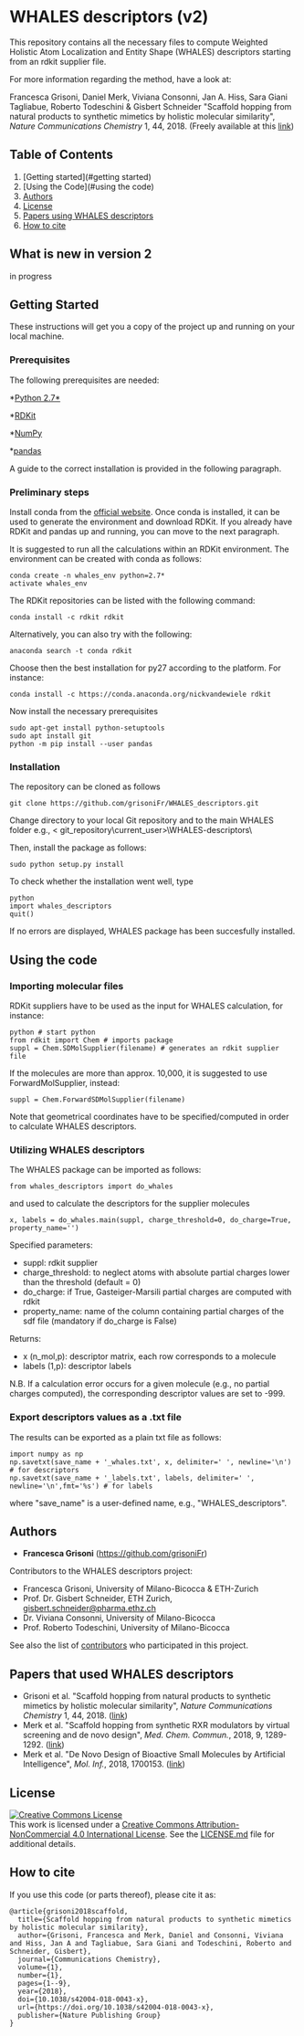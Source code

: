 # WHALES descriptors (v2)

This repository contains all the necessary files to compute Weighted Holistic Atom Localization and Entity Shape (WHALES) descriptors starting from an rdkit supplier file.

For more information regarding the method, have a look at:

Francesca Grisoni, Daniel Merk, Viviana Consonni, Jan A. Hiss, Sara Giani Tagliabue, Roberto Todeschini & Gisbert Schneider "Scaffold hopping from natural products to synthetic mimetics by holistic molecular similarity", *Nature Communications Chemistry* 1, 44, 2018. (Freely available at this [link](https://www.nature.com/articles/s42004-018-0043-x))

## Table of Contents
1. [Getting started](#getting started) 
2. [Using the Code](#using the code)
4. [Authors](#authors)
5. [License](#license)
6. [Papers using WHALES descriptors](#papers) 
6. [How to cite](#cite) 


## What is new in version 2
in progress

## Getting Started <a name="getting started"></a>

These instructions will get you a copy of the project up and running on your local machine.

### Prerequisites <a name="Prerequisites"></a>

The following prerequisites are needed:

*[Python 2.7*](https://www.python.org/download/releases/2.7/)

*[RDKit](http://www.rdkit.org/docs/Install.html)

*[NumPy](https://scipy.org/install.html)

*[pandas](https://pandas.pydata.org)

A guide to the correct installation is provided in the following paragraph.

### Preliminary steps

Install conda from the [official website](https://www.anaconda.com/download/). Once conda is installed, it can be used to generate the environment and download RDKit. If you already have RDKit and pandas up and running, you can move to the next paragraph. 

It is suggested to run all the calculations within an RDKit environment. 
The environment can be created with conda as follows:
```
conda create -n whales_env python=2.7*
activate whales_env
```
The RDKit repositories can be listed with the following command:
```
conda install -c rdkit rdkit
```
Alternatively, you can also try with the following:
```
anaconda search -t conda rdkit
```
Choose then the best installation for py27 according to the platform. For instance:
```
conda install -c https://conda.anaconda.org/nickvandewiele rdkit
```
Now install the necessary prerequisites
```
sudo apt-get install python-setuptools
sudo apt install git
python -m pip install --user pandas
```

### Installation <a name="Installation"></a>

The repository can be cloned as follows

```
git clone https://github.com/grisoniFr/WHALES_descriptors.git
```

Change directory to your local Git repository and to the main WHALES folder e.g., < git_repository\current_user>\WHALES-descriptors\ 

Then, install the package as follows:
```
sudo python setup.py install
```
To check whether the installation went well, type 
```
python 
import whales_descriptors
quit()
```
If no errors are displayed, WHALES package has been succesfully installed. 

## Using the code <a name="using the code"></a>

### Importing molecular files
RDKit suppliers have to be used as the input for WHALES calculation, for instance:

```
python # start python
from rdkit import Chem # imports package
suppl = Chem.SDMolSupplier(filename) # generates an rdkit supplier file
```
If the molecules are more than approx. 10,000, it is suggested to use ForwardMolSupplier, instead:
```
suppl = Chem.ForwardSDMolSupplier(filename) 
```
Note that geometrical coordinates have to be specified/computed in order to calculate WHALES descriptors.

### Utilizing WHALES descriptors
The WHALES package can be imported as follows:
```
from whales_descriptors import do_whales
```
and used to calculate the descriptors for the supplier molecules

```
x, labels = do_whales.main(suppl, charge_threshold=0, do_charge=True, property_name='')
```
Specified parameters:
* suppl: rdkit supplier
*    charge_threshold: to neglect atoms with absolute partial charges lower than the threshold (default = 0)
*    do_charge: if True, Gasteiger-Marsili partial charges are computed with rdkit
*    property_name: name of the column containing partial charges of the sdf file (mandatory if do_charge is False)

Returns:
* x (n_mol,p): descriptor matrix, each row corresponds to a molecule
* labels (1,p): descriptor labels

N.B. If a calculation error occurs for a given molecule (e.g., no partial charges computed), the corresponding descriptor values are set to -999. 

### Export descriptors values as a .txt file

The results can be exported as a plain txt file as follows:

```
import numpy as np
np.savetxt(save_name + '_whales.txt', x, delimiter=' ', newline='\n') # for descriptors
np.savetxt(save_name + '_labels.txt', labels, delimiter=' ', newline='\n',fmt='%s') # for labels
```
where "save_name" is a user-defined name, e.g., "WHALES_descriptors".

## Authors <a name="authors"></a>

* **Francesca Grisoni** (https://github.com/grisoniFr)

Contributors to the WHALES descriptors project:
* Francesca Grisoni, University of Milano-Bicocca & ETH-Zurich
* Prof. Dr. Gisbert Schneider, ETH Zurich, gisbert.schneider@pharma.ethz.ch
* Dr. Viviana Consonni, University of Milano-Bicocca
* Prof. Roberto Todeschini, University of Milano-Bicocca


See also the list of [contributors](https://github.com/FrancescaGrisoni/whales_descriptors/contributors) who participated in this project.

## Papers that used WHALES descriptors <a name="getting started"></a>
* Grisoni et al. "Scaffold hopping from natural products to synthetic mimetics by holistic molecular similarity", *Nature Communications Chemistry* 1, 44, 2018. ([link](https://www.nature.com/articles/s42004-018-0043-x))
* Merk et al. "Scaffold hopping from synthetic RXR modulators by virtual screening and de novo design", *Med. Chem. Commun.*, 2018, 9, 1289-1292. ([link](https://pubs.rsc.org/en/content/articlepdf/2018/md/c8md00134k))
* Merk et al. "De Novo Design of Bioactive Small Molecules by Artificial Intelligence", *Mol. Inf.*, 2018, 1700153. ([link](https://onlinelibrary.wiley.com/doi/epdf/10.1002/minf.201700153))

## License <a name="license"></a>

<a rel="license" href="http://creativecommons.org/licenses/by-nc/4.0/"><img alt="Creative Commons License" style="border-width:0" src="https://i.creativecommons.org/l/by-nc/4.0/88x31.png" /></a><br />This work is licensed under a <a rel="license" href="http://creativecommons.org/licenses/by-nc/4.0/">Creative Commons Attribution-NonCommercial 4.0 International License</a>.
See the [LICENSE.md](LICENSE.md) file for additional details. 

## How to cite <a name="cite"></a>
If you use this code (or parts thereof), please cite it as:

```
@article{grisoni2018scaffold,
  title={Scaffold hopping from natural products to synthetic mimetics by holistic molecular similarity},
  author={Grisoni, Francesca and Merk, Daniel and Consonni, Viviana and Hiss, Jan A and Tagliabue, Sara Giani and Todeschini, Roberto and Schneider, Gisbert},
  journal={Communications Chemistry},
  volume={1},
  number={1},
  pages={1--9},
  year={2018},
  doi={10.1038/s42004-018-0043-x},
  url={https://doi.org/10.1038/s42004-018-0043-x},
  publisher={Nature Publishing Group}
}
```

